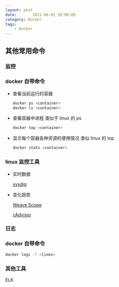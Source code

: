 ```yaml
---
layout: post
date:       2021-06-02 20:00:00
category: Docker
tags:
    - Docker
---
```


## 其他常用命令

### 监控

### docker 自带命令

- 查看当前运行的容器

  ``` bash
  docker ps <container>
  docker ls <container>
  ```

- 查看容器中进程 类似于 linux 的 ps

  ```bash
  docker top <container>
  ```

- 显示每个容器各种资源的使用情况 类似 linux 的 top

  ```bash
  docker stats <container>
  ```

### linux 监控工具

- 实时数据

  [sysdig](https://cizixs.com/2017/04/27/sysdig-for-linux-system-monitor-and-analysis/)

- 变化趋势

  [Weave Scope](https://github.com/weaveworks/scope)

  [cAdvisor](https://yunlzheng.gitbook.io/prometheus-book/part-ii-prometheus-jin-jie/exporter/commonly-eporter-usage/use-prometheus-monitor-container)



### 日志

### docker 自带命令

```bash
docker logs -f <lines>
```



### 其他工具

ELK

